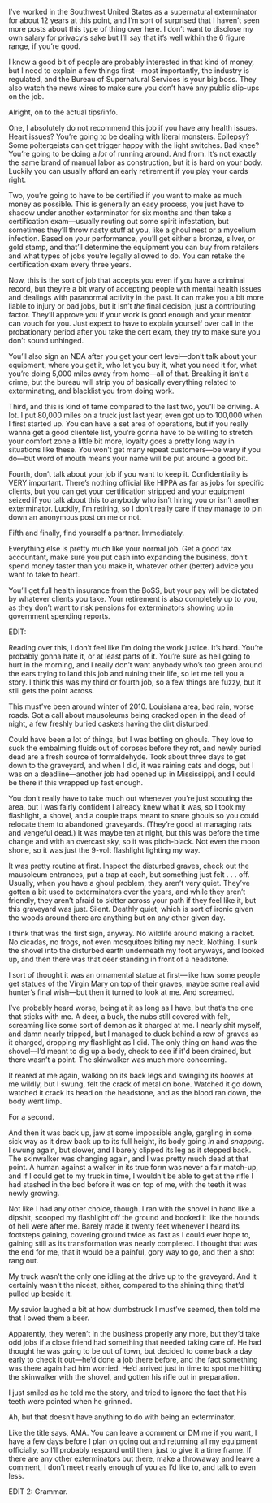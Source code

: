  I’ve worked in the Southwest United States as a supernatural exterminator for about 12 years at this point, and I’m sort of surprised that I haven’t seen more posts about this type of thing over here. I don’t want to disclose my own salary for privacy’s sake but I’ll say that it’s well within the 6 figure range, if you’re good. 

I know a good bit of people are probably interested in that kind of money, but I need to explain a few things first—most importantly, the industry is regulated, and the Bureau of Supernatural Services is your big boss. They also watch the news wires to make sure you don’t have any public slip-ups on the job. 

Alright, on to the actual tips/info.

One, I absolutely do not recommend this job if you have any health issues. Heart issues? You’re going to be dealing with literal monsters. Epilepsy? Some poltergeists can get trigger happy with the light switches. Bad knee? You’re going to be doing a *lot* of running around. And from. It’s not exactly the same brand of manual labor as construction, but it is hard on your body. Luckily you can usually afford an early retirement if you play your cards right.

Two, you’re going to have to be certified if you want to make as much money as possible. This is generally an easy process, you just have to shadow under another exterminator for six months and then take a certification exam—usually routing out some spirit infestation, but sometimes they’ll throw nasty stuff at you, like a ghoul nest or a mycelium infection. Based on your performance, you’ll get either a bronze, silver, or gold stamp, and that’ll determine the equipment you can buy from retailers and what types of jobs you’re legally allowed to do. You can retake the certification exam every three years.

Now, this is the sort of job that accepts you even if you have a criminal record, but they’re a bit wary of accepting people with mental health issues and dealings with paranormal activity in the past. It can make you a bit more liable to injury or bad jobs, but it isn’t *the* final decision, just a contributing factor. They’ll approve you if your work is good enough and your mentor can vouch for you. Just expect to have to explain yourself over call in the probationary period after you take the cert exam, they try to make sure you don’t sound unhinged.

You’ll also sign an NDA after you get your cert level—don’t talk about your equipment, where you get it, who let you buy it, what you need it for, what you’re doing 5,000 miles away from home—all of that. Breaking it isn’t a crime, but the bureau will strip you of basically everything related to exterminating, and blacklist you from doing work.

Third, and this is kind of tame compared to the last two, you’ll be driving. A lot. I put 80,000 miles on a truck just last year, even got up to 100,000 when I first started up. You can have a set area of operations, but if you really wanna get a good clientele list, you’re gonna have to be willing to stretch your comfort zone a little bit more, loyalty goes a pretty long way in situations like these. You won’t get many repeat customers—be wary if you do—but word of mouth means your name will be put around a good bit. 

Fourth, don’t talk about your job if you want to keep it. Confidentiality is VERY important. There’s nothing official like HIPPA as far as jobs for specific clients, but you can get your certification stripped and your equipment seized if you talk about this to anybody who isn’t hiring you or isn’t another exterminator. Luckily, I’m retiring, so I don’t really care if they manage to pin down an anonymous post on me or not. 

Fifth and finally, find yourself a partner. Immediately. 

Everything else is pretty much like your normal job. Get a good tax accountant, make sure you put cash into expanding the business, don’t spend money faster than you make it, whatever other (better) advice you want to take to heart.

You’ll get full health insurance from the BoSS, but your pay will be dictated by whatever clients you take. Your retirement is also completely up to you, as they don’t want to risk pensions for exterminators showing up in government spending reports.

EDIT: 

Reading over this, I don’t feel like I’m doing the work justice. It’s hard. You’re probably gonna hate it, or at least parts of it. You’re sure as hell going to hurt in the morning, and I really don’t want anybody who’s too green around the ears trying to land this job and ruining their life, so let me tell you a story. I think this was my third or fourth job, so a few things are fuzzy, but it still gets the point across.

This must’ve been around winter of 2010. Louisiana area, bad rain, worse roads. Got a call about mausoleums being cracked open in the dead of night, a few freshly buried caskets having the dirt disturbed.

Could have been a lot of things, but I was betting on ghouls. They love to suck the embalming fluids out of corpses before they rot, and newly buried dead are a fresh source of formaldehyde. Took about three days to get down to the graveyard, and when I did, it was raining cats and dogs, but I was on a deadline—another job had opened up in Mississippi, and I could be there if this wrapped up fast enough.

You don’t really have to take much out whenever you’re just scouting the area, but I was fairly confident I already knew what it was, so I took my flashlight, a shovel, and a couple traps meant to snare ghouls so you could relocate them to abandoned graveyards. (They’re good at managing rats and vengeful dead.) It was maybe ten at night, but this was before the time change and with an overcast sky, so it was pitch-black. Not even the moon shone, so it was just the 9-volt flashlight lighting my way.

It was pretty routine at first. Inspect the disturbed graves, check out the mausoleum entrances, put a trap at each, but something just felt . . . off. Usually, when you have a ghoul problem, they aren’t very quiet. They’ve gotten a bit used to exterminators over the years, and while they aren’t friendly, they aren’t afraid to skitter across your path if they feel like it, but this graveyard was just. Silent. Deathly quiet, which is sort of ironic given the woods around there are anything but on any other given day.

I think that was the first sign, anyway. No wildlife around making a racket. No cicadas, no frogs, not even mosquitoes biting my neck. Nothing. I sunk the shovel into the disturbed earth underneath my foot anyways, and looked up, and then there was that deer standing in front of a headstone.

I sort of thought it was an ornamental statue at first—like how some people get statues of the Virgin Mary on top of their graves, maybe some real avid hunter’s final wish—but then it turned to look at me. And screamed.

I’ve probably heard worse, being at it as long as I have, but that’s the one that sticks with me. A deer, a buck, the nubs still covered with felt, screaming like some sort of demon as it charged at me. I nearly shit myself, and damn nearly tripped, but I managed to duck behind a row of graves as it charged, dropping my flashlight as I did. The only thing on hand was the shovel—I’d meant to dig up a body, check to see if it'd been drained, but there wasn’t a point. The skinwalker was much more concerning.

It reared at me again, walking on its back legs and swinging its hooves at me wildly, but I swung, felt the crack of metal on bone. Watched it go down, watched it crack its head on the headstone, and as the blood ran down, the body went limp.

For a second.

And then it was back up, jaw at some impossible angle, gargling in some sick way as it drew back up to its full height, its body going *in* and *snapping*. I swung again, but slower, and I barely clipped its leg as it stepped back. The skinwalker was changing again, and I was pretty much dead at that point. A human against a walker in its true form was never a fair match-up, and if I could get to my truck in time, I wouldn’t be able to get at the rifle I had stashed in the bed before it was on top of me, with the teeth it was newly growing. 

Not like I had any other choice, though. I ran with the shovel in hand like a dipshit, scooped my flashlight off the ground and booked it like the hounds of hell were after me. Barely made it twenty feet whenever I heard its footsteps gaining, covering ground twice as fast as I could ever hope to, gaining still as its transformation was nearly completed. I thought that was the end for me, that it would be a painful, gory way to go, and then a shot rang out.

My truck wasn’t the only one idling at the drive up to the graveyard. And it certainly wasn’t the nicest, either, compared to the shining thing that’d pulled up beside it. 

My savior laughed a bit at how dumbstruck I must’ve seemed, then told me that I owed them a beer. 

Apparently, they weren’t in the business properly any more, but they’d take odd jobs if a close friend had something that needed taking care of. He had thought he was going to be out of town, but decided to come back a day early to check it out—he’d done a job there before, and the fact something was there again had him worried. He’d arrived just in time to spot me hitting the skinwalker with the shovel, and gotten his rifle out in preparation.

I just smiled as he told me the story, and tried to ignore the fact that his teeth were pointed when he grinned.

Ah, but that doesn’t have anything to do with being an exterminator.

Like the title says, AMA. You can leave a comment or DM me if you want, I have a few days before I plan on going out and returning all my equipment officially, so I’ll probably respond until then, just to give it a time frame. If there are any other exterminators out there, make a throwaway and leave a comment, I don’t meet nearly enough of you as I’d like to, and talk to even less.

EDIT 2: Grammar.